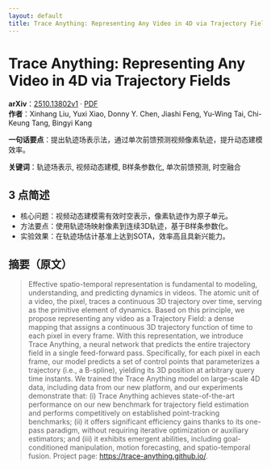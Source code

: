 ```yaml
---
layout: default
title: Trace Anything: Representing Any Video in 4D via Trajectory Fields
---
```


# Trace Anything: Representing Any Video in 4D via Trajectory Fields
**arXiv**：[2510.13802v1](https://arxiv.org/abs/2510.13802) · [PDF](https://arxiv.org/pdf/2510.13802.pdf)  
**作者**：Xinhang Liu, Yuxi Xiao, Donny Y. Chen, Jiashi Feng, Yu-Wing Tai, Chi-Keung Tang, Bingyi Kang  

**一句话要点**：提出轨迹场表示法，通过单次前馈预测视频像素轨迹，提升动态建模效率。

**关键词**：轨迹场表示, 视频动态建模, B样条参数化, 单次前馈预测, 时空融合

## 3 点简述
- 核心问题：视频动态建模需有效时空表示，像素轨迹作为原子单元。
- 方法要点：使用轨迹场映射像素到连续3D轨迹，基于B样条参数化。
- 实验效果：在轨迹场估计基准上达到SOTA，效率高且具新兴能力。

## 摘要（原文）

> Effective spatio-temporal representation is fundamental to modeling,
> understanding, and predicting dynamics in videos. The atomic unit of a video,
> the pixel, traces a continuous 3D trajectory over time, serving as the
> primitive element of dynamics. Based on this principle, we propose representing
> any video as a Trajectory Field: a dense mapping that assigns a continuous 3D
> trajectory function of time to each pixel in every frame. With this
> representation, we introduce Trace Anything, a neural network that predicts the
> entire trajectory field in a single feed-forward pass. Specifically, for each
> pixel in each frame, our model predicts a set of control points that
> parameterizes a trajectory (i.e., a B-spline), yielding its 3D position at
> arbitrary query time instants. We trained the Trace Anything model on
> large-scale 4D data, including data from our new platform, and our experiments
> demonstrate that: (i) Trace Anything achieves state-of-the-art performance on
> our new benchmark for trajectory field estimation and performs competitively on
> established point-tracking benchmarks; (ii) it offers significant efficiency
> gains thanks to its one-pass paradigm, without requiring iterative optimization
> or auxiliary estimators; and (iii) it exhibits emergent abilities, including
> goal-conditioned manipulation, motion forecasting, and spatio-temporal fusion.
> Project page: https://trace-anything.github.io/.

